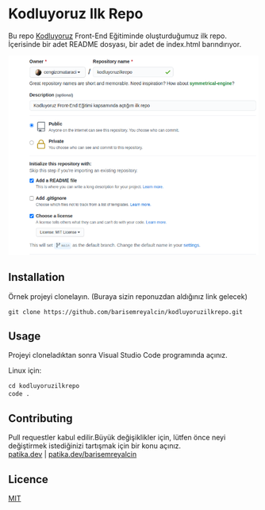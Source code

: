 # Kodluyoruz Ilk Repo  

Bu repo [Kodluyoruz](https://kodluyoruz.org/tr/kodluyoruz/) Front-End Eğitiminde oluşturduğumuz ilk repo. İçerisinde bir adet README dosyası, bir adet de index.html barındırıyor.  

![](https://raw.githubusercontent.com/Kodluyoruz/taskforce/main/git/odev1/figures/github.png)  

## Installation  

Örnek projeyi clonelayın. (Buraya sizin reponuzdan aldığınız link gelecek)  

```
git clone https://github.com/barisemreyalcin/kodluyoruzilkrepo.git
```  

## Usage  
  
Projeyi cloneladıktan sonra Visual Studio Code programında açınız.  
  
Linux için:  
  
```
cd kodluyoruzilkrepo
code .
```  
  
## Contributing  

Pull requestler kabul edilir.Büyük değişiklikler için, lütfen önce neyi değiştirmek istediğinizi tartışmak için bir konu açınız.  
[patika.dev](https://www.patika.dev/tr) | [patika.dev/barisemreyalcin](https://app.patika.dev/barisemreyalcin)  
  
## Licence  

[MIT](https://choosealicense.com/licenses/mit/)    